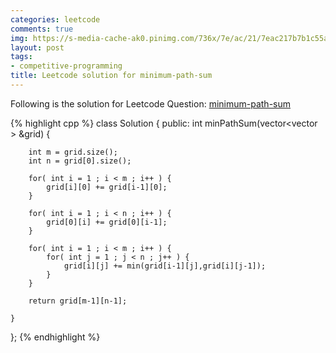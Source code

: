 ```yaml
---
categories: leetcode
comments: true
img: https://s-media-cache-ak0.pinimg.com/736x/7e/ac/21/7eac217b7b1c55ab7fd56758e4e181be.jpg
layout: post
tags:
- competitive-programming
title: Leetcode solution for minimum-path-sum
---
```


Following is the solution for Leetcode Question: [minimum-path-sum](https://leetcode.com/problems/minimum-path-sum/)

{% highlight cpp %}
class Solution {
public:
    int minPathSum(vector<vector<int> > &grid) {
        
        int m = grid.size();
        int n = grid[0].size();
        
        for( int i = 1 ; i < m ; i++ ) {
            grid[i][0] += grid[i-1][0];
        }
        
        for( int i = 1 ; i < n ; i++ ) {
            grid[0][i] += grid[0][i-1];
        }
        
        for( int i = 1 ; i < m ; i++ ) {
            for( int j = 1 ; j < n ; j++ ) {
                grid[i][j] += min(grid[i-1][j],grid[i][j-1]);
            }
        }
        
        return grid[m-1][n-1];
        
    }
};
{% endhighlight %}